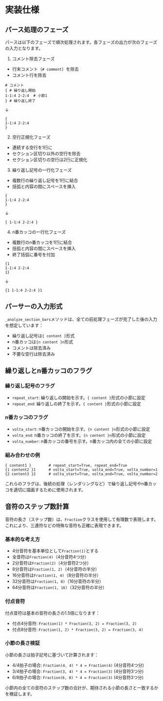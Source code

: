 # 実装仕様

## パース処理のフェーズ

パースは以下のフェーズで順次処理されます。各フェーズの出力が次のフェーズの入力となります。

1. コメント除去フェーズ
- 行末コメント（`# comment`）を除去
- コメント行を除去
```
# コメント
{ # 繰り返し開始
1-1:4 2-2:4  # 小節1
} # 繰り返し終了
```
↓
```
{
1-1:4 2-2:4
}
```

2. 空行正規化フェーズ
- 連続する空行を1行に
- セクション区切り以外の空行を除去
- セクション区切りの空行は2行に正規化

3. 繰り返し記号の一行化フェーズ
- 複数行の繰り返し記号を1行に結合
- 括弧と内容の間にスペースを挿入
```
{
1-1:4 2-2:4
}
```
↓
```
{ 1-1:4 2-2:4 }
```

4. n番カッコの一行化フェーズ
- 複数行のn番カッコを1行に結合
- 括弧と内容の間にスペースを挿入
- 終了括弧に番号を付加
```
{1
1-1:4 2-2:4
1}
```
↓
```
{1 1-1:4 2-2:4 }1
```

## パーサーの入力形式

`_analyze_section_bars`メソッドは、全ての前処理フェーズが完了した後の入力を想定しています：

- 繰り返し記号は`{ content }`形式
- n番カッコは`{n content }n`形式
- コメントは除去済み
- 不要な空行は除去済み

## 繰り返しとn番カッコのフラグ

### 繰り返し記号のフラグ
- `repeat_start`: 繰り返しの開始を示す。`{ content }`形式の小節に設定
- `repeat_end`: 繰り返しの終了を示す。`{ content }`形式の小節に設定

### n番カッコのフラグ
- `volta_start`: n番カッコの開始を示す。`{n content }n`形式の小節に設定
- `volta_end`: n番カッコの終了を示す。`{n content }n`形式の小節に設定
- `volta_number`: n番カッコの番号を示す。n番カッコ内の全ての小節に設定

### 組み合わせの例
```
{ content1 }        # repeat_start=True, repeat_end=True
{1 content2 }1      # volta_start=True, volta_end=True, volta_number=1
{2 content3 }2      # volta_start=True, volta_end=True, volta_number=2
```

これらのフラグは、後続の処理（レンダリングなど）で繰り返し記号やn番カッコを適切に描画するために使用されます。

## 音符のステップ数計算

音符の長さ（ステップ数）は、`Fraction`クラスを使用して有理数で表現します。これにより、三連符などの特殊な音符も正確に表現できます。

### 基本的な考え方
- 4分音符を基本単位として`Fraction(1)`とする
- 全音符は`Fraction(4)`（4分音符4つ分）
- 2分音符は`Fraction(2)`（4分音符2つ分）
- 8分音符は`Fraction(1, 2)`（4分音符の半分）
- 16分音符は`Fraction(1, 4)`（8分音符の半分）
- 32分音符は`Fraction(1, 8)`（16分音符の半分）
- 64分音符は`Fraction(1, 16)`（32分音符の半分）

### 付点音符
付点音符は基本の音符の長さの1.5倍になります：
- 付点4分音符: `Fraction(1) * Fraction(3, 2) = Fraction(3, 2)`
- 付点8分音符: `Fraction(1, 2) * Fraction(3, 2) = Fraction(3, 4)`

### 小節の長さ検証
小節の長さは拍子記号に基づいて計算されます：
- 4/4拍子の場合: `Fraction(4, 4) * 4 = Fraction(4)` (4分音符4つ分)
- 3/4拍子の場合: `Fraction(3, 4) * 4 = Fraction(3)` (4分音符3つ分)
- 6/8拍子の場合: `Fraction(6, 8) * 4 = Fraction(3)` (4分音符3つ分)

小節内の全ての音符のステップ数の合計が、期待される小節の長さと一致するかを検証します。 